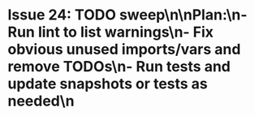 # Issue 24: TODO sweep\n\nPlan:\n- Run lint to list warnings\n- Fix obvious unused imports/vars and remove TODOs\n- Run tests and update snapshots or tests as needed\n
